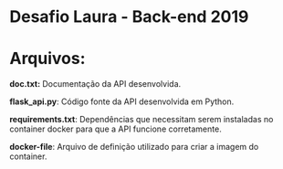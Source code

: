 # Desafio Laura - Back-end 2019

 # Arquivos:

  **doc.txt:** Documentação da API desenvolvida.
  
  **flask_api.py**: Código fonte da API desenvolvida em Python.
  
  **requirements.txt**: Dependências que necessitam serem instaladas no container docker para que a API funcione corretamente.
  
  **docker-file**: Arquivo de definição utilizado para criar a imagem do container.
